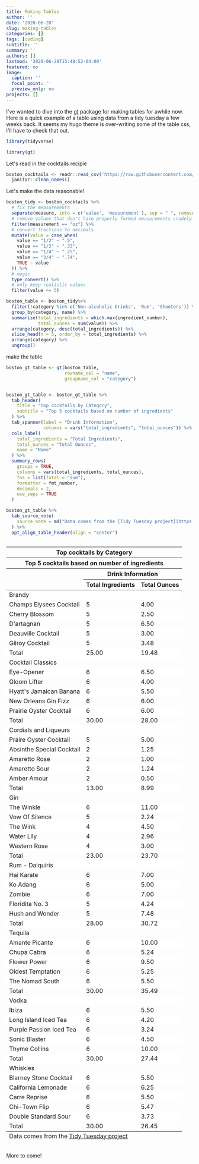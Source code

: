 ```yaml
---
title: Making Tables
author: ''
date: '2020-06-28'
slug: making-tables
categories: []
tags: [coding]
subtitle: ''
summary: ''
authors: []
lastmod: '2020-06-28T15:48:52-04:00'
featured: no
image:
  caption: ''
  focal_point: ''
  preview_only: no
projects: []
---
```


I've wanted to dive into the [gt](https://gt.rstudio.com/index.html) package for making tables for awhile now.  Here is a quick example of a table using data from a tidy tuesday a few weeks back.  It seems my hugo theme is over-writing some of the table css, I'll have to check that out.


```r
library(tidyverse)

library(gt)
```





<style type="text/css">
table>tbody>tr:nth-child(odd)>td, table>tbody>tr:nth-child(odd)>th {
    background-color: #fff;
}
table > tbody > tr:hover > td,
table > tbody > tr:hover > th {
  background-color: #fff;
}
.article-style img, .article-style video {
  height: auto;
  margin-left: auto;
  margin-right: auto;
  margin-top: 0;
  margin-bottom: 0;
  padding: 0;
}
</style>

Let's read in the cocktails recipie


```r
boston_cocktails <- readr::read_csv('https://raw.githubusercontent.com/rfordatascience/tidytuesday/master/data/2020/2020-05-26/boston_cocktails.csv') %>% 
  janitor::clean_names()
```

Let's make the data reasonable!


```r
boston_tidy <- boston_cocktails %>% 
  # fix the measurements
  separate(measure, into = c('value', 'measurement'), sep = " ", remove = FALSE) %>% 
  # remove values that don't have properly formed measurements crudely
  filter(measurement == "oz") %>% 
  # convert fractions to decimals
  mutate(value = case_when(
    value == "1/2" ~ ".5",
    value == "1/3" ~ ".33",
    value == "1/4" ~ ".25",
    value == "3/4" ~ ".74",
    TRUE ~ value
  )) %>% 
  # magic
  type_convert() %>% 
  # only keep realistic values
  filter(value <= 5)

boston_table <- boston_tidy%>% 
  filter(!category %in% c('Non-alcoholic Drinks', 'Rum', 'Shooters')) %>% 
  group_by(category, name) %>% 
  summarize(total_ingredients = which.max(ingredient_number),
            total_ounces = sum(value)) %>% 
  arrange(category, desc(total_ingredients)) %>% 
  slice_head(n = 5, order_by = total_ingredients) %>% 
  arrange(category) %>% 
  ungroup()
```

make the table


```r
boston_gt_table <- gt(boston_table, 
                      rowname_col = "name",
                      groupname_col = "category")


boston_gt_table <- boston_gt_table %>% 
  tab_header(
    title = "Top cocktails by Category",
    subtitle = "Top 5 cocktails based on number of ingredients"
  ) %>% 
  tab_spanner(label = "Drink Information",
              columns = vars("total_ingredients", "total_ounces")) %>% 
  cols_label(
    total_ingredients = "Total Ingredients",
    total_ounces = "Total Ounces",
    name = "Name"
  ) %>% 
  summary_rows(
    groups = TRUE,
    columns = vars(total_ingredients, total_ounces),
    fns = list(Total = "sum"),
    formatter = fmt_number,
    decimals = 2,
    use_seps = TRUE
  ) 

boston_gt_table %>% 
  tab_source_note(
    source_note = md("Data comes from the [Tidy Tuesday project](https://github.com/rfordatascience/tidytuesday/blob/master/data/2020/2020-05-26/readme.md)")
  ) %>% 
  opt_align_table_header(align = "center")
```

<!--html_preserve--><style>html {
  font-family: -apple-system, BlinkMacSystemFont, 'Segoe UI', Roboto, Oxygen, Ubuntu, Cantarell, 'Helvetica Neue', 'Fira Sans', 'Droid Sans', Arial, sans-serif;
}

#rtxxkagwac .gt_table {
  display: table;
  border-collapse: collapse;
  margin-left: auto;
  margin-right: auto;
  color: #333333;
  font-size: 16px;
  background-color: #FFFFFF;
  width: auto;
  border-top-style: solid;
  border-top-width: 2px;
  border-top-color: #A8A8A8;
  border-right-style: none;
  border-right-width: 2px;
  border-right-color: #D3D3D3;
  border-bottom-style: solid;
  border-bottom-width: 2px;
  border-bottom-color: #A8A8A8;
  border-left-style: none;
  border-left-width: 2px;
  border-left-color: #D3D3D3;
}

#rtxxkagwac .gt_heading {
  background-color: #FFFFFF;
  text-align: center;
  border-bottom-color: #FFFFFF;
  border-left-style: none;
  border-left-width: 1px;
  border-left-color: #D3D3D3;
  border-right-style: none;
  border-right-width: 1px;
  border-right-color: #D3D3D3;
}

#rtxxkagwac .gt_title {
  color: #333333;
  font-size: 125%;
  font-weight: initial;
  padding-top: 4px;
  padding-bottom: 4px;
  border-bottom-color: #FFFFFF;
  border-bottom-width: 0;
}

#rtxxkagwac .gt_subtitle {
  color: #333333;
  font-size: 85%;
  font-weight: initial;
  padding-top: 0;
  padding-bottom: 4px;
  border-top-color: #FFFFFF;
  border-top-width: 0;
}

#rtxxkagwac .gt_bottom_border {
  border-bottom-style: solid;
  border-bottom-width: 2px;
  border-bottom-color: #D3D3D3;
}

#rtxxkagwac .gt_col_headings {
  border-top-style: solid;
  border-top-width: 2px;
  border-top-color: #D3D3D3;
  border-bottom-style: solid;
  border-bottom-width: 2px;
  border-bottom-color: #D3D3D3;
  border-left-style: none;
  border-left-width: 1px;
  border-left-color: #D3D3D3;
  border-right-style: none;
  border-right-width: 1px;
  border-right-color: #D3D3D3;
}

#rtxxkagwac .gt_col_heading {
  color: #333333;
  background-color: #FFFFFF;
  font-size: 100%;
  font-weight: normal;
  text-transform: inherit;
  border-left-style: none;
  border-left-width: 1px;
  border-left-color: #D3D3D3;
  border-right-style: none;
  border-right-width: 1px;
  border-right-color: #D3D3D3;
  vertical-align: bottom;
  padding-top: 5px;
  padding-bottom: 6px;
  padding-left: 5px;
  padding-right: 5px;
  overflow-x: hidden;
}

#rtxxkagwac .gt_column_spanner_outer {
  color: #333333;
  background-color: #FFFFFF;
  font-size: 100%;
  font-weight: normal;
  text-transform: inherit;
  padding-top: 0;
  padding-bottom: 0;
  padding-left: 4px;
  padding-right: 4px;
}

#rtxxkagwac .gt_column_spanner_outer:first-child {
  padding-left: 0;
}

#rtxxkagwac .gt_column_spanner_outer:last-child {
  padding-right: 0;
}

#rtxxkagwac .gt_column_spanner {
  border-bottom-style: solid;
  border-bottom-width: 2px;
  border-bottom-color: #D3D3D3;
  vertical-align: bottom;
  padding-top: 5px;
  padding-bottom: 6px;
  overflow-x: hidden;
  display: inline-block;
  width: 100%;
}

#rtxxkagwac .gt_group_heading {
  padding: 8px;
  color: #333333;
  background-color: #FFFFFF;
  font-size: 100%;
  font-weight: initial;
  text-transform: inherit;
  border-top-style: solid;
  border-top-width: 2px;
  border-top-color: #D3D3D3;
  border-bottom-style: solid;
  border-bottom-width: 2px;
  border-bottom-color: #D3D3D3;
  border-left-style: none;
  border-left-width: 1px;
  border-left-color: #D3D3D3;
  border-right-style: none;
  border-right-width: 1px;
  border-right-color: #D3D3D3;
  vertical-align: middle;
}

#rtxxkagwac .gt_empty_group_heading {
  padding: 0.5px;
  color: #333333;
  background-color: #FFFFFF;
  font-size: 100%;
  font-weight: initial;
  border-top-style: solid;
  border-top-width: 2px;
  border-top-color: #D3D3D3;
  border-bottom-style: solid;
  border-bottom-width: 2px;
  border-bottom-color: #D3D3D3;
  vertical-align: middle;
}

#rtxxkagwac .gt_striped {
  background-color: rgba(128, 128, 128, 0.05);
}

#rtxxkagwac .gt_from_md > :first-child {
  margin-top: 0;
}

#rtxxkagwac .gt_from_md > :last-child {
  margin-bottom: 0;
}

#rtxxkagwac .gt_row {
  padding-top: 8px;
  padding-bottom: 8px;
  padding-left: 5px;
  padding-right: 5px;
  margin: 10px;
  border-top-style: solid;
  border-top-width: 1px;
  border-top-color: #D3D3D3;
  border-left-style: none;
  border-left-width: 1px;
  border-left-color: #D3D3D3;
  border-right-style: none;
  border-right-width: 1px;
  border-right-color: #D3D3D3;
  vertical-align: middle;
  overflow-x: hidden;
}

#rtxxkagwac .gt_stub {
  color: #333333;
  background-color: #FFFFFF;
  font-size: 100%;
  font-weight: initial;
  text-transform: inherit;
  border-right-style: solid;
  border-right-width: 2px;
  border-right-color: #D3D3D3;
  padding-left: 12px;
}

#rtxxkagwac .gt_summary_row {
  color: #333333;
  background-color: #FFFFFF;
  text-transform: inherit;
  padding-top: 8px;
  padding-bottom: 8px;
  padding-left: 5px;
  padding-right: 5px;
}

#rtxxkagwac .gt_first_summary_row {
  padding-top: 8px;
  padding-bottom: 8px;
  padding-left: 5px;
  padding-right: 5px;
  border-top-style: solid;
  border-top-width: 2px;
  border-top-color: #D3D3D3;
}

#rtxxkagwac .gt_grand_summary_row {
  color: #333333;
  background-color: #FFFFFF;
  text-transform: inherit;
  padding-top: 8px;
  padding-bottom: 8px;
  padding-left: 5px;
  padding-right: 5px;
}

#rtxxkagwac .gt_first_grand_summary_row {
  padding-top: 8px;
  padding-bottom: 8px;
  padding-left: 5px;
  padding-right: 5px;
  border-top-style: double;
  border-top-width: 6px;
  border-top-color: #D3D3D3;
}

#rtxxkagwac .gt_table_body {
  border-top-style: solid;
  border-top-width: 2px;
  border-top-color: #D3D3D3;
  border-bottom-style: solid;
  border-bottom-width: 2px;
  border-bottom-color: #D3D3D3;
}

#rtxxkagwac .gt_footnotes {
  color: #333333;
  background-color: #FFFFFF;
  border-bottom-style: none;
  border-bottom-width: 2px;
  border-bottom-color: #D3D3D3;
  border-left-style: none;
  border-left-width: 2px;
  border-left-color: #D3D3D3;
  border-right-style: none;
  border-right-width: 2px;
  border-right-color: #D3D3D3;
}

#rtxxkagwac .gt_footnote {
  margin: 0px;
  font-size: 90%;
  padding: 4px;
}

#rtxxkagwac .gt_sourcenotes {
  color: #333333;
  background-color: #FFFFFF;
  border-bottom-style: none;
  border-bottom-width: 2px;
  border-bottom-color: #D3D3D3;
  border-left-style: none;
  border-left-width: 2px;
  border-left-color: #D3D3D3;
  border-right-style: none;
  border-right-width: 2px;
  border-right-color: #D3D3D3;
}

#rtxxkagwac .gt_sourcenote {
  font-size: 90%;
  padding: 4px;
}

#rtxxkagwac .gt_left {
  text-align: left;
}

#rtxxkagwac .gt_center {
  text-align: center;
}

#rtxxkagwac .gt_right {
  text-align: right;
  font-variant-numeric: tabular-nums;
}

#rtxxkagwac .gt_font_normal {
  font-weight: normal;
}

#rtxxkagwac .gt_font_bold {
  font-weight: bold;
}

#rtxxkagwac .gt_font_italic {
  font-style: italic;
}

#rtxxkagwac .gt_super {
  font-size: 65%;
}

#rtxxkagwac .gt_footnote_marks {
  font-style: italic;
  font-size: 65%;
}
</style>
<div id="rtxxkagwac" style="overflow-x:auto;overflow-y:auto;width:auto;height:auto;"><table class="gt_table">
  <thead class="gt_header">
    <tr>
      <th colspan="3" class="gt_heading gt_title gt_font_normal" style>Top cocktails by Category</th>
    </tr>
    <tr>
      <th colspan="3" class="gt_heading gt_subtitle gt_font_normal gt_bottom_border" style>Top 5 cocktails based on number of ingredients</th>
    </tr>
  </thead>
  <thead class="gt_col_headings">
    <tr>
      <th class="gt_col_heading gt_columns_bottom_border gt_left" rowspan="2" colspan="1"></th>
      <th class="gt_center gt_columns_top_border gt_column_spanner_outer" rowspan="1" colspan="2">
        <span class="gt_column_spanner">Drink Information</span>
      </th>
    </tr>
    <tr>
      <th class="gt_col_heading gt_columns_bottom_border gt_center" rowspan="1" colspan="1">Total Ingredients</th>
      <th class="gt_col_heading gt_columns_bottom_border gt_center" rowspan="1" colspan="1">Total Ounces</th>
    </tr>
  </thead>
  <tbody class="gt_table_body">
    <tr class="gt_group_heading_row">
      <td colspan="3" class="gt_group_heading">Brandy</td>
    </tr>
    <tr>
      <td class="gt_row gt_left gt_stub">Champs Elysees Cocktail</td>
      <td class="gt_row gt_center">5</td>
      <td class="gt_row gt_right">4.00</td>
    </tr>
    <tr>
      <td class="gt_row gt_left gt_stub">Cherry Blossom</td>
      <td class="gt_row gt_center">5</td>
      <td class="gt_row gt_right">2.50</td>
    </tr>
    <tr>
      <td class="gt_row gt_left gt_stub">D'artagnan</td>
      <td class="gt_row gt_center">5</td>
      <td class="gt_row gt_right">6.50</td>
    </tr>
    <tr>
      <td class="gt_row gt_left gt_stub">Deauville Cocktail</td>
      <td class="gt_row gt_center">5</td>
      <td class="gt_row gt_right">3.00</td>
    </tr>
    <tr>
      <td class="gt_row gt_left gt_stub">Gilroy Cocktail</td>
      <td class="gt_row gt_center">5</td>
      <td class="gt_row gt_right">3.48</td>
    </tr>
    <tr>
      <td class="gt_row gt_stub gt_right gt_summary_row gt_first_summary_row">Total</td>
      <td class="gt_row gt_center gt_summary_row gt_first_summary_row">25.00</td>
      <td class="gt_row gt_right gt_summary_row gt_first_summary_row">19.48</td>
    </tr>
    <tr class="gt_group_heading_row">
      <td colspan="3" class="gt_group_heading">Cocktail Classics</td>
    </tr>
    <tr>
      <td class="gt_row gt_left gt_stub">Eye-Opener</td>
      <td class="gt_row gt_center">6</td>
      <td class="gt_row gt_right">6.50</td>
    </tr>
    <tr>
      <td class="gt_row gt_left gt_stub">Gloom Lifter</td>
      <td class="gt_row gt_center">6</td>
      <td class="gt_row gt_right">4.00</td>
    </tr>
    <tr>
      <td class="gt_row gt_left gt_stub">Hyatt's Jamaican Banana</td>
      <td class="gt_row gt_center">6</td>
      <td class="gt_row gt_right">5.50</td>
    </tr>
    <tr>
      <td class="gt_row gt_left gt_stub">New Orleans Gin Fizz</td>
      <td class="gt_row gt_center">6</td>
      <td class="gt_row gt_right">6.00</td>
    </tr>
    <tr>
      <td class="gt_row gt_left gt_stub">Prairie Oyster Cocktail</td>
      <td class="gt_row gt_center">6</td>
      <td class="gt_row gt_right">6.00</td>
    </tr>
    <tr>
      <td class="gt_row gt_stub gt_right gt_summary_row gt_first_summary_row">Total</td>
      <td class="gt_row gt_center gt_summary_row gt_first_summary_row">30.00</td>
      <td class="gt_row gt_right gt_summary_row gt_first_summary_row">28.00</td>
    </tr>
    <tr class="gt_group_heading_row">
      <td colspan="3" class="gt_group_heading">Cordials and Liqueurs</td>
    </tr>
    <tr>
      <td class="gt_row gt_left gt_stub">Praire Oyster Cocktail</td>
      <td class="gt_row gt_center">5</td>
      <td class="gt_row gt_right">5.00</td>
    </tr>
    <tr>
      <td class="gt_row gt_left gt_stub">Absinthe Special Cocktail</td>
      <td class="gt_row gt_center">2</td>
      <td class="gt_row gt_right">1.25</td>
    </tr>
    <tr>
      <td class="gt_row gt_left gt_stub">Amaretto Rose</td>
      <td class="gt_row gt_center">2</td>
      <td class="gt_row gt_right">1.00</td>
    </tr>
    <tr>
      <td class="gt_row gt_left gt_stub">Amaretto Sour</td>
      <td class="gt_row gt_center">2</td>
      <td class="gt_row gt_right">1.24</td>
    </tr>
    <tr>
      <td class="gt_row gt_left gt_stub">Amber Amour</td>
      <td class="gt_row gt_center">2</td>
      <td class="gt_row gt_right">0.50</td>
    </tr>
    <tr>
      <td class="gt_row gt_stub gt_right gt_summary_row gt_first_summary_row">Total</td>
      <td class="gt_row gt_center gt_summary_row gt_first_summary_row">13.00</td>
      <td class="gt_row gt_right gt_summary_row gt_first_summary_row">8.99</td>
    </tr>
    <tr class="gt_group_heading_row">
      <td colspan="3" class="gt_group_heading">Gin</td>
    </tr>
    <tr>
      <td class="gt_row gt_left gt_stub">The Winkle</td>
      <td class="gt_row gt_center">6</td>
      <td class="gt_row gt_right">11.00</td>
    </tr>
    <tr>
      <td class="gt_row gt_left gt_stub">Vow Of Silence</td>
      <td class="gt_row gt_center">5</td>
      <td class="gt_row gt_right">2.24</td>
    </tr>
    <tr>
      <td class="gt_row gt_left gt_stub">The Wink</td>
      <td class="gt_row gt_center">4</td>
      <td class="gt_row gt_right">4.50</td>
    </tr>
    <tr>
      <td class="gt_row gt_left gt_stub">Water Lily</td>
      <td class="gt_row gt_center">4</td>
      <td class="gt_row gt_right">2.96</td>
    </tr>
    <tr>
      <td class="gt_row gt_left gt_stub">Western Rose</td>
      <td class="gt_row gt_center">4</td>
      <td class="gt_row gt_right">3.00</td>
    </tr>
    <tr>
      <td class="gt_row gt_stub gt_right gt_summary_row gt_first_summary_row">Total</td>
      <td class="gt_row gt_center gt_summary_row gt_first_summary_row">23.00</td>
      <td class="gt_row gt_right gt_summary_row gt_first_summary_row">23.70</td>
    </tr>
    <tr class="gt_group_heading_row">
      <td colspan="3" class="gt_group_heading">Rum - Daiquiris</td>
    </tr>
    <tr>
      <td class="gt_row gt_left gt_stub">Hai Karate</td>
      <td class="gt_row gt_center">6</td>
      <td class="gt_row gt_right">7.00</td>
    </tr>
    <tr>
      <td class="gt_row gt_left gt_stub">Ko Adang</td>
      <td class="gt_row gt_center">6</td>
      <td class="gt_row gt_right">5.00</td>
    </tr>
    <tr>
      <td class="gt_row gt_left gt_stub">Zombie</td>
      <td class="gt_row gt_center">6</td>
      <td class="gt_row gt_right">7.00</td>
    </tr>
    <tr>
      <td class="gt_row gt_left gt_stub">Floridita No. 3</td>
      <td class="gt_row gt_center">5</td>
      <td class="gt_row gt_right">4.24</td>
    </tr>
    <tr>
      <td class="gt_row gt_left gt_stub">Hush and Wonder</td>
      <td class="gt_row gt_center">5</td>
      <td class="gt_row gt_right">7.48</td>
    </tr>
    <tr>
      <td class="gt_row gt_stub gt_right gt_summary_row gt_first_summary_row">Total</td>
      <td class="gt_row gt_center gt_summary_row gt_first_summary_row">28.00</td>
      <td class="gt_row gt_right gt_summary_row gt_first_summary_row">30.72</td>
    </tr>
    <tr class="gt_group_heading_row">
      <td colspan="3" class="gt_group_heading">Tequila</td>
    </tr>
    <tr>
      <td class="gt_row gt_left gt_stub">Amante Picante</td>
      <td class="gt_row gt_center">6</td>
      <td class="gt_row gt_right">10.00</td>
    </tr>
    <tr>
      <td class="gt_row gt_left gt_stub">Chupa Cabra</td>
      <td class="gt_row gt_center">6</td>
      <td class="gt_row gt_right">5.24</td>
    </tr>
    <tr>
      <td class="gt_row gt_left gt_stub">Flower Power</td>
      <td class="gt_row gt_center">6</td>
      <td class="gt_row gt_right">9.50</td>
    </tr>
    <tr>
      <td class="gt_row gt_left gt_stub">Oldest Temptation</td>
      <td class="gt_row gt_center">6</td>
      <td class="gt_row gt_right">5.25</td>
    </tr>
    <tr>
      <td class="gt_row gt_left gt_stub">The Nomad South</td>
      <td class="gt_row gt_center">6</td>
      <td class="gt_row gt_right">5.50</td>
    </tr>
    <tr>
      <td class="gt_row gt_stub gt_right gt_summary_row gt_first_summary_row">Total</td>
      <td class="gt_row gt_center gt_summary_row gt_first_summary_row">30.00</td>
      <td class="gt_row gt_right gt_summary_row gt_first_summary_row">35.49</td>
    </tr>
    <tr class="gt_group_heading_row">
      <td colspan="3" class="gt_group_heading">Vodka</td>
    </tr>
    <tr>
      <td class="gt_row gt_left gt_stub">Ibiza</td>
      <td class="gt_row gt_center">6</td>
      <td class="gt_row gt_right">5.50</td>
    </tr>
    <tr>
      <td class="gt_row gt_left gt_stub">Long Island Iced Tea</td>
      <td class="gt_row gt_center">6</td>
      <td class="gt_row gt_right">4.20</td>
    </tr>
    <tr>
      <td class="gt_row gt_left gt_stub">Purple Passion Iced Tea</td>
      <td class="gt_row gt_center">6</td>
      <td class="gt_row gt_right">3.24</td>
    </tr>
    <tr>
      <td class="gt_row gt_left gt_stub">Sonic Blaster</td>
      <td class="gt_row gt_center">6</td>
      <td class="gt_row gt_right">4.50</td>
    </tr>
    <tr>
      <td class="gt_row gt_left gt_stub">Thyme Collins</td>
      <td class="gt_row gt_center">6</td>
      <td class="gt_row gt_right">10.00</td>
    </tr>
    <tr>
      <td class="gt_row gt_stub gt_right gt_summary_row gt_first_summary_row">Total</td>
      <td class="gt_row gt_center gt_summary_row gt_first_summary_row">30.00</td>
      <td class="gt_row gt_right gt_summary_row gt_first_summary_row">27.44</td>
    </tr>
    <tr class="gt_group_heading_row">
      <td colspan="3" class="gt_group_heading">Whiskies</td>
    </tr>
    <tr>
      <td class="gt_row gt_left gt_stub">Blarney Stone Cocktail</td>
      <td class="gt_row gt_center">6</td>
      <td class="gt_row gt_right">5.50</td>
    </tr>
    <tr>
      <td class="gt_row gt_left gt_stub">California Lemonade</td>
      <td class="gt_row gt_center">6</td>
      <td class="gt_row gt_right">6.25</td>
    </tr>
    <tr>
      <td class="gt_row gt_left gt_stub">Carre Reprise</td>
      <td class="gt_row gt_center">6</td>
      <td class="gt_row gt_right">5.50</td>
    </tr>
    <tr>
      <td class="gt_row gt_left gt_stub">Chi-Town Flip</td>
      <td class="gt_row gt_center">6</td>
      <td class="gt_row gt_right">5.47</td>
    </tr>
    <tr>
      <td class="gt_row gt_left gt_stub">Double Standard Sour</td>
      <td class="gt_row gt_center">6</td>
      <td class="gt_row gt_right">3.73</td>
    </tr>
    <tr>
      <td class="gt_row gt_stub gt_right gt_summary_row gt_first_summary_row">Total</td>
      <td class="gt_row gt_center gt_summary_row gt_first_summary_row">30.00</td>
      <td class="gt_row gt_right gt_summary_row gt_first_summary_row">26.45</td>
    </tr>
  </tbody>
  <tfoot class="gt_sourcenotes">
    <tr>
      <td class="gt_sourcenote" colspan="3">Data comes from the <a href="https://github.com/rfordatascience/tidytuesday/blob/master/data/2020/2020-05-26/readme.md">Tidy Tuesday project</a></td>
    </tr>
  </tfoot>
  
</table></div><!--/html_preserve-->

More to come!
